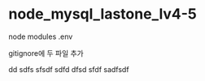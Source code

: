 ﻿# node_mysql_lastone_lv4-5

node modules
.env

gitignore에 두 파일 추가

dd
sdfs
sfsdf
sdfd
dfsd
sfdf
sadfsdf
